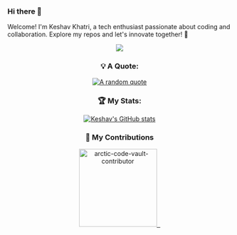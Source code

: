 ### Hi there 👋
Welcome! I'm Keshav Khatri, a tech enthusiast passionate about coding and collaboration. Explore my repos and let's innovate together! 🚀

<p align="center">
  <a href="https://skillicons.dev">
    <img src="https://skillicons.dev/icons?i=html,css,javascript,typescript,angular,nodejs,git" />
  </a>
</p>

<div align="center">
  
### 💡 A Quote:

[![A random quote](https://quotes-github-readme.vercel.app/api?type=horizontal&theme=dark)](https://github.com/piyushsuthar/github-readme-quotes)

### 🏆 My Stats:

[![Keshav's GitHub stats](https://github-readme-stats.vercel.app/api?username=keshavkhatri)](https://github.com/keshavkhatri/github-readme-stats)

### 🤝 My Contributions

<p>
    <a target="_blank" href="https://www.gitpoap.io/gp/893"><img height=175 alt="arctic-code-vault-contributor" src="https://github.githubassets.com/assets/arctic-code-vault-contributor-default-df8d74122a06.png" />&nbsp;&nbsp;
    
</p>
      
</div>
<!--
**keshavkhatri/keshavkhatri** is a ✨ _special_ ✨ repository because its `README.md` (this file) appears on your GitHub profile.

Here are some ideas to get you started:

- 🔭 I’m currently working on ...
- 🌱 I’m currently learning ...
- 👯 I’m looking to collaborate on ...
- 🤔 I’m looking for help with ...
- 💬 Ask me about ...
- 📫 How to reach me: ...
- 😄 Pronouns: ...
- ⚡ Fun fact: ...
-->
